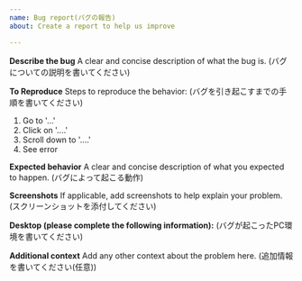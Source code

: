 ```yaml
---
name: Bug report(バグの報告)
about: Create a report to help us improve

---
```


**Describe the bug**
A clear and concise description of what the bug is.
(バグについての説明を書いてください)

**To Reproduce**
Steps to reproduce the behavior:
(バグを引き起こすまでの手順を書いてください)
1. Go to '...'
2. Click on '....'
3. Scroll down to '....'
4. See error

**Expected behavior**
A clear and concise description of what you expected to happen.
(バグによって起こる動作)

**Screenshots**
If applicable, add screenshots to help explain your problem.
(スクリーンショットを添付してください)

**Desktop (please complete the following information):**
(バグが起こったPC環境を書いてください)


**Additional context**
Add any other context about the problem here.
(追加情報を書いてください(任意))

